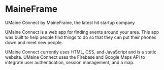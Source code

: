 # MaineFrame
UMaine Connect by MaineFrame, the latest hit startup company

UMaine Connect is a web app for finding events around your area. This app was built to help people find things to do so that they can put their phones down and meet new people.

UMaine Connect currently uses HTML, CSS, and JavaScript and is a static website. UMaine Connect uses the Firebase and Google Maps API to integrate user authentication, session management, and a map.
